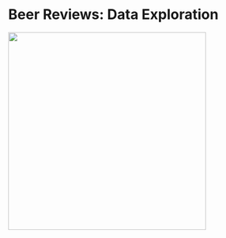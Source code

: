 # Beer Reviews: Data Exploration

<img src="https://media.giphy.com/media/JrXas5ecb4FkwbFpIE/giphy.gif"  width="400" height="400"/>
